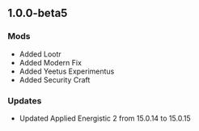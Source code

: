 ## 1.0.0-beta5
### Mods
 * Added Lootr
 * Added Modern Fix
 * Added Yeetus Experimentus
 * Added Security Craft
### Updates
 * Updated Applied Energistic 2 from 15.0.14 to 15.0.15